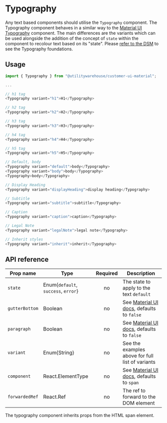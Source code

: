 # Typography

Any text based components should utilise the `Typography` component. The Typography component behaves in a similar way to the [Material UI Typography](https://next.material-ui.com/components/typography/#main-content) component. The main differences are the variants which can be used alongside the addition of the concept of `state` within the component to recolour text based on its "state". Please [refer to the DSM](https://utilitywarehouse.invisionapp.com/dsm/utilitywarehouse/web-beta/nav/5fa7cb708c012000183622c4/folder/5f9ad52d250db165d5041785?mode=preview) to see the Typography foundations.

## Usage

```TypeScript
import { Typography } from "@utilitywarehouse/customer-ui-material";

...

// h1 tag
<Typography variant="h1">H1</Typography>

// h2 tag
<Typography variant="h2">H2</Typography>

// h3 tag
<Typography variant="h3">H3</Typography>

// h4 tag
<Typography variant="h4">H4</Typography>

// h5 tag
<Typography variant="h5">H5</Typography>

// Default, body
<Typography variant="default">body</Typography>
<Typography variant="body">body</Typography>
<Typography>body</Typography>

// Display Heading
<Typography variant="displayHeading">display heading</Typography>

// Subtitle
<Typography variant="subtitle">subtitle</Typography>

// Caption
<Typography variant="caption">caption</Typography>

// Legal Note
<Typography variant="legalNote">legal note</Typography>

// Inherit styles
<Typography variant="inherit">inherit</Typography>

```

## API reference

| Prop name | Type | Required | Description |
| --------- | ---- |:--------:| ----------- |
| `state` | Enum{`default`, `success`, `error`} | no | The state to apply to the text `default` |
| `gutterBottom` | Boolean | no | See [Material UI docs](https://next.material-ui.com/api/typography/#props), defaults to `false` |
| `paragraph` | Boolean | no | See [Material UI docs](https://next.material-ui.com/api/typography/#props), defaults to `false` |
| `variant` | Enum{String} | no | See the examples above for full list of variants |
| `component` | React.ElementType | no | See [Material UI docs](https://next.material-ui.com/api/typography/#props), defaults to `span` |
| `forwardedRef` | React.Ref<unknown> | no | The ref to forward to the DOM element |

The typography component inherits props from the HTML span element.
